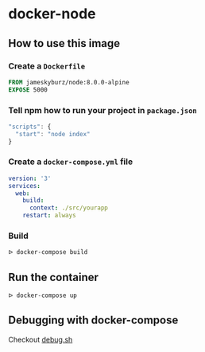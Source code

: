 # docker-node

## How to use this image

### Create a `Dockerfile`

```dockerfile
FROM jameskyburz/node:8.0.0-alpine
EXPOSE 5000
```

### Tell npm how to run your project in `package.json`
```javascript
"scripts": {
  "start": "node index"
}
```

### Create a `docker-compose.yml` file

```yaml
version: '3'
services:
  web:
    build:
      context: ./src/yourapp
    restart: always
```

### Build
```sh
ᐅ docker-compose build
```

## Run the container

```sh
ᐅ docker-compose up
```

## Debugging with docker-compose

Checkout [debug.sh](https://github.com/JamesKyburz/docker-node-debug)

